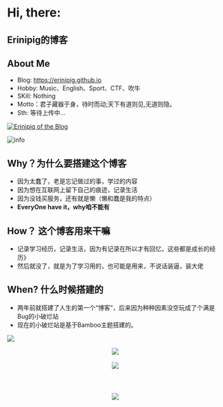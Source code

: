 # Hi, there:

## Erinipig的博客

## About Me
- Blog: https://erinipig.github.io
- Hobby: Music、English、Sport、CTF、吹牛
- SKill: Nothing
- Motto：君子藏器于身，待时而动;天下有道则见,无道则隐。
- Sth: 等待上传中...

<a href="https://github.com/Erinipig"><img align="center" src="https://github-readme-stats.vercel.app/api?username=Erinipig&show_icons=true&include_all_commits=true&theme=vue&hide_border=true" alt="Erinipig of the Blog" /></a><br/>

![info](https://github-readme-stats.vercel.app/api?username=Erinipig&show_icons=true&count_private=true&hide=prs&theme=radical) 
<br/>
## Why？为什么要搭建这个博客
- 因为太蠢了，老是忘记做过的事，学过的内容
- 因为想在互联网上留下自己的痕迹，记录生活
- 因为没钱买服务，还有就是懒（懒和蠢是我的特点）
- **EveryOne have it，why咱不能有**

## How？ 这个博客用来干嘛
- 记录学习经历，记录生活，因为有记录在所以才有回忆，这些都是成长的经历》
- 然后就没了，就是为了学习用的，也可能是用来，不说话装逼，装大佬

## When? 什么时候搭建的
- 两年前就搭建了人生的第一个“博客”，后来因为种种因素没空玩成了个满是Bug的小破烂站
- 现在的小破烂站是基于Bamboo主题搭建的。

![](https://visitor-badge.glitch.me/badge?page_id=CasterWx.readme) 
<br/>

<div align="center">
	<img src="https://activity-graph.herokuapp.com/graph?username=Erinipig&theme=xcode" />
</div> <br/>

<div align="center">
	<img  src="https://github-readme-stats.vercel.app/api/top-langs/?username=Erinipig&hide_title=true&hide_border=true&layout=compact&langs_count=6&text_color=000&icon_color=fff&bg_color=0,52fa5a,4dfcff,c64dff&theme=graywhite" />
</div> <br />

<h1 align="center">
	<a href="https://erinipig.github.io/">
		<img src="https://readme-typing-svg.herokuapp.com/?lines=AdvancingKnowledge(%22Hi%2C%20Hack!%22);Erinipig祝您今天愉快!&center=true&size=27">
	</a>
</h1>

<!--
**Erinipig/Erinipig** is a ✨ _special_ ✨ repository because its `README.md` (this file) appears on your GitHub profile.

Here are some ideas to get you started:

- 🔭 I’m currently working on ...
- 🌱 I’m currently learning ...
- 👯 I’m looking to collaborate on ...
- 🤔 I’m looking for help with ...
- 💬 Ask me about ...
- 📫 How to reach me: ...
- 😄 Pronouns: ...
- ⚡ Fun fact: ...

-->
